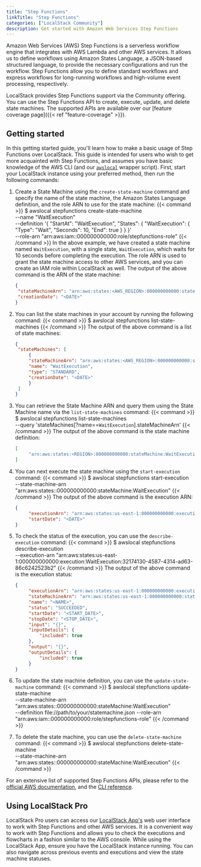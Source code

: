 ```yaml
---
title: "Step Functions"
linkTitle: "Step Functions"
categories: ["LocalStack Community"]
description: Get started with Amazon Web Services Step Functions
---
```


Amazon Web Services (AWS) Step Functions is a serverless workflow engine that integrates with AWS Lambda and other AWS services. It allows us to define workflows using Amazon States Language, a JSON-based structured language, to provide the necessary configurations and run the workflow. Step Functions allow you to define standard workflows and express workflows for long-running workflows and high-volume event processing, respectively.

LocalStack provides Step Functions support via the Community offering. You can use the Step Functions API to create, execute, update, and delete state machines. The supported APIs are available over our [feature coverage page]({{< ref "feature-coverage" >}}).

## Getting started

In this getting started guide, you'll learn how to make a basic usage of Step Functions over LocalStack. This guide is intended for users who wish to get more acquainted with Step Functions, and assumes you have basic knowledge of the AWS CLI (and our [`awslocal`](https://github.com/localstack/awscli-local) wrapper script). First, start your LocalStack instance using your preferred method, then run the following commands:

1. Create a State Machine using the `create-state-machine` command and specify the name of the state machine, the Amazon States Language definition, and the role ARN to use for the state machine:
   {{< command >}}
   $ awslocal stepfunctions create-state-machine \
        --name "WaitExecution" \
        --definition '{
        "StartAt": "WaitExecution",
        "States": {
            "WaitExecution": {
            "Type": "Wait",
            "Seconds": 10,
            "End": true
            }
        }
        }' \
        --role-arn "arn:aws:iam::000000000000:role/stepfunctions-role"
   {{< /command >}}
   In the above example, we have created a state machine named `WaitExecution`, with a single state, `WaitExecution`, which waits for 10 seconds before completing the execution. The role ARN is used to grant the state machine access to other AWS services, and you can create an IAM role within LocalStack as well. The output of the above command is the ARN of the state machine:
   ```json
   {
    "stateMachineArn": "arn:aws:states:<AWS_REGION>:000000000000:stateMachine:WaitExecution",
    "creationDate": "<DATE>"
   }
   ```

2. You can list the state machines in your account by running the following command:
   {{< command >}}
   $ awslocal stepfunctions list-state-machines
   {{< /command >}}
   The output of the above command is a list of state machines:
   ```json
   {
    "stateMachines": [
        {
        "stateMachineArn": "arn:aws:states:<AWS_REGION>:000000000000:stateMachine:WaitExecution",
        "name": "WaitExecution",
        "type": "STANDARD",
        "creationDate": "<DATE>"
        }
    ]
   }
   ```

3. You can retrieve the State Machine ARN and query them using the State Machine name via the `list-state-machines` command:
   {{< command >}}
   $ awslocal stepfunctions list-state-machines \
        --query 'stateMachines[?name==`WaitExecution`].stateMachineArn'
   {{< /command >}}
   The output of the above command is the state machine definition:
   ```json
   [
        "arn:aws:states:<REGION>:000000000000:stateMachine:WaitExecution"
   ]
   ```

4. You can next execute the state machine using the `start-execution` command:
   {{< command >}}
   $ awslocal stepfunctions start-execution \
        --state-machine-arn "arn:aws:states:<REGION>:000000000000:stateMachine:WaitExecution"
   {{< /command >}}
   The output of the above command is the execution ARN:
   ```json
   {
        "executionArn": "arn:aws:states:us-east-1:000000000000:execution:WaitExecution:32174130-4587-4314-ad63-86c6242523b2",
        "startDate": "<DATE>"
   }
   ```

5. To check the status of the execution, you can use the `describe-execution` command:
   {{< command >}}
   $ awslocal stepfunctions describe-execution \
        --execution-arn "arn:aws:states:us-east-1:000000000000:execution:WaitExecution:32174130-4587-4314-ad63-86c6242523b2"
   {{< /command >}}
   The output of the above command is the execution status:
   ```json
   {
        "executionArn": "arn:aws:states:us-east-1:000000000000:execution:WaitExecution:32174130-4587-4314-ad63-86c6242523b2",
        "stateMachineArn": "arn:aws:states:us-east-1:000000000000:stateMachine:WaitExecution",
        "name": "<NAME>",
        "status": "SUCCEEDED",
        "startDate": "<START_DATE>",
        "stopDate": "<STOP_DATE>",
        "input": "{}",
        "inputDetails": {
            "included": true
        },
        "output": "{}",
        "outputDetails": {
            "included": true
        }
   }
   ```

6. To update the state machine definition, you can use the `update-state-machine` command:
   {{< command >}}
   $ awslocal stepfunctions update-state-machine \
        --state-machine-arn "arn:aws:states:<REGION>:000000000000:stateMachine:WaitExecution" \
        --definition file://path/to/your/statemachine.json
        --role-arn "arn:aws:iam::000000000000:role/stepfunctions-role"
   {{< /command >}}

7. To delete the state machine, you can use the `delete-state-machine` command:
   {{< command >}}
   $ awslocal stepfunctions delete-state-machine \
        --state-machine-arn "arn:aws:states:<REGION>:000000000000:stateMachine:WaitExecution"
   {{< /command >}}

For an extensive list of supported Step Functions APIs, please refer to the [official AWS documentation](https://docs.aws.amazon.com/step-functions/latest/dg/welcome.html), and the [CLI reference](https://docs.aws.amazon.com/cli/latest/reference/stepfunctions/index.html).

## Using LocalStack Pro

LocalStack Pro users can access our [LocalStack App's](https://app.localstack.cloud) web user interface to work with Step Functions and other AWS services. It is a convenient way to work with Step Functions and allows you to check the executions and flowcharts in a fashion similar to the AWS console. While using the LocalStack App, ensure you have the LocalStack instance running. You can also navigate across previous events and executions and view the state machine statuses.


